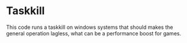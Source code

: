 # Taskkill
This code runs a taskkill on windows systems that should makes the general operation lagless, what can be a performance boost for games. 

